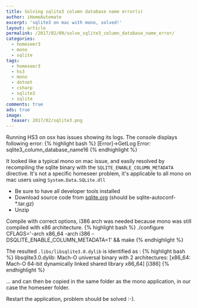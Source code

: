 ```yaml
---
title: Solving sqlite3 column database name error(s)
author: iHomeAutomate
excerpt: 'sqlite3 on mac with mono, solved!'
layout: article
permalink: /2017/02/09/solve_sqlite3_column_database_name_error/
categories:
  - homeseer3
  - mono
  - sqlite
tags:
  - homeseer3
  - hs3
  - mono
  - dotnet
  - csharp
  - sqlite3
  - sqlite
comments: true
ads: true
image:
  teaser: 2017/02/sqlite3.png
---
```

Running HS3 on osx has issues showing its logs. The console displays following error: 
{% highlight bash %}
[Error]->GetLog Error: sqlite3_column_database_name16
{% endhighlight %}

It looked like a typical mono on mac issue, and easily resolved by recompiling the sqlite binary with the `SQLITE_ENABLE_COLUMN_METADATA` directive.
It's not a specific homeseer problem, it's applicable to all mono on mac users using `System.Data.SQLite.dll`

* Be sure to have all developer tools installed
* Download source code from [sqlite.org](http://sqlite.org/download.html) (should be sqlite-autoconf-*.tar.gz)
* Unzip

Compile with correct options, i386 arch was needed because mono was still compiled with x86 architecture.
{% highlight bash %}
./configure CFLAGS='-arch x86_64 -arch i386 -DSQLITE_ENABLE_COLUMN_METADATA=1' && make
{% endhighlight %}


The resulted `.libs/libsqlite3.0.dylib` is identified as :
{% highlight bash %}
libsqlite3.0.dylib: Mach-O universal binary with 2 architectures: [x86_64: Mach-O 64-bit dynamically linked shared library x86_64] [i386]
{% endhighlight %}

... and can then be copied in the same folder as the mono application, in our case the homeseer folder.
 
Restart the application, problem should be solved :-).
